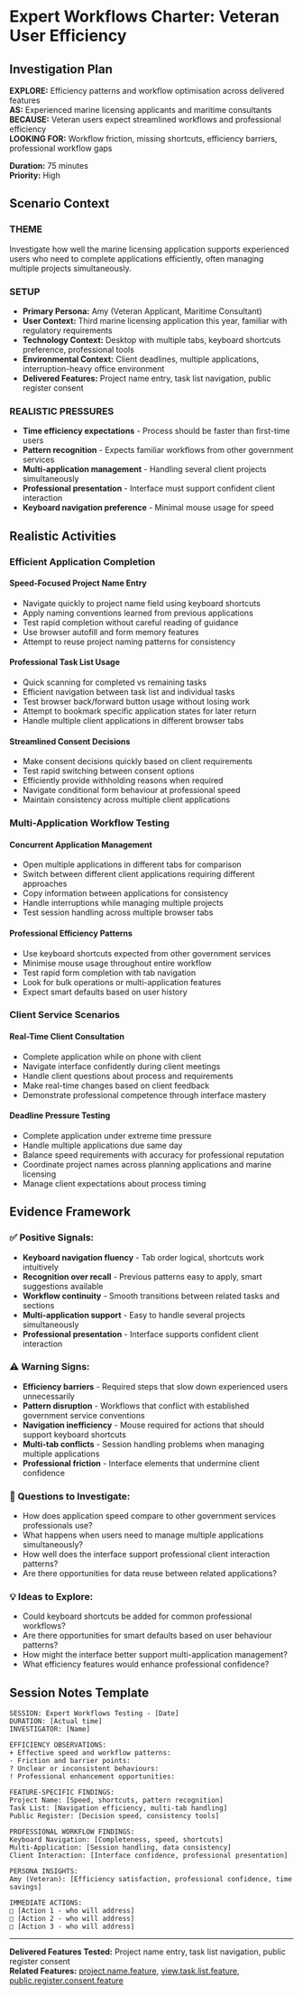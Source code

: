 # Expert Workflows Charter: Veteran User Efficiency

## Investigation Plan

**EXPLORE:** Efficiency patterns and workflow optimisation across delivered features  
**AS:** Experienced marine licensing applicants and maritime consultants  
**BECAUSE:** Veteran users expect streamlined workflows and professional efficiency  
**LOOKING FOR:** Workflow friction, missing shortcuts, efficiency barriers, professional workflow gaps

**Duration:** 75 minutes  
**Priority:** High

## Scenario Context

### **THEME**

Investigate how well the marine licensing application supports experienced users who need to complete applications efficiently, often managing multiple projects simultaneously.

### **SETUP**

- **Primary Persona:** Amy (Veteran Applicant, Maritime Consultant)
- **User Context:** Third marine licensing application this year, familiar with regulatory requirements
- **Technology Context:** Desktop with multiple tabs, keyboard shortcuts preference, professional tools
- **Environmental Context:** Client deadlines, multiple applications, interruption-heavy office environment
- **Delivered Features:** Project name entry, task list navigation, public register consent

### **REALISTIC PRESSURES**

- **Time efficiency expectations** - Process should be faster than first-time users
- **Pattern recognition** - Expects familiar workflows from other government services
- **Multi-application management** - Handling several client projects simultaneously
- **Professional presentation** - Interface must support confident client interaction
- **Keyboard navigation preference** - Minimal mouse usage for speed

## Realistic Activities

### **Efficient Application Completion**

#### **Speed-Focused Project Name Entry**

- Navigate quickly to project name field using keyboard shortcuts
- Apply naming conventions learned from previous applications
- Test rapid completion without careful reading of guidance
- Use browser autofill and form memory features
- Attempt to reuse project naming patterns for consistency

#### **Professional Task List Usage**

- Quick scanning for completed vs remaining tasks
- Efficient navigation between task list and individual tasks
- Test browser back/forward button usage without losing work
- Attempt to bookmark specific application states for later return
- Handle multiple client applications in different browser tabs

#### **Streamlined Consent Decisions**

- Make consent decisions quickly based on client requirements
- Test rapid switching between consent options
- Efficiently provide withholding reasons when required
- Navigate conditional form behaviour at professional speed
- Maintain consistency across multiple client applications

### **Multi-Application Workflow Testing**

#### **Concurrent Application Management**

- Open multiple applications in different tabs for comparison
- Switch between different client applications requiring different approaches
- Copy information between applications for consistency
- Handle interruptions while managing multiple projects
- Test session handling across multiple browser tabs

#### **Professional Efficiency Patterns**

- Use keyboard shortcuts expected from other government services
- Minimise mouse usage throughout entire workflow
- Test rapid form completion with tab navigation
- Look for bulk operations or multi-application features
- Expect smart defaults based on user history

### **Client Service Scenarios**

#### **Real-Time Client Consultation**

- Complete application while on phone with client
- Navigate interface confidently during client meetings
- Handle client questions about process and requirements
- Make real-time changes based on client feedback
- Demonstrate professional competence through interface mastery

#### **Deadline Pressure Testing**

- Complete application under extreme time pressure
- Handle multiple applications due same day
- Balance speed requirements with accuracy for professional reputation
- Coordinate project names across planning applications and marine licensing
- Manage client expectations about process timing

## Evidence Framework

### **✅ Positive Signals:**

- **Keyboard navigation fluency** - Tab order logical, shortcuts work intuitively
- **Recognition over recall** - Previous patterns easy to apply, smart suggestions available
- **Workflow continuity** - Smooth transitions between related tasks and sections
- **Multi-application support** - Easy to handle several projects simultaneously
- **Professional presentation** - Interface supports confident client interaction

### **⚠️ Warning Signs:**

- **Efficiency barriers** - Required steps that slow down experienced users unnecessarily
- **Pattern disruption** - Workflows that conflict with established government service conventions
- **Navigation inefficiency** - Mouse required for actions that should support keyboard shortcuts
- **Multi-tab conflicts** - Session handling problems when managing multiple applications
- **Professional friction** - Interface elements that undermine client confidence

### **🤔 Questions to Investigate:**

- How does application speed compare to other government services professionals use?
- What happens when users need to manage multiple applications simultaneously?
- How well does the interface support professional client interaction patterns?
- Are there opportunities for data reuse between related applications?

### **💡 Ideas to Explore:**

- Could keyboard shortcuts be added for common professional workflows?
- Are there opportunities for smart defaults based on user behaviour patterns?
- How might the interface better support multi-application management?
- What efficiency features would enhance professional confidence?

## Session Notes Template

```
SESSION: Expert Workflows Testing - [Date]
DURATION: [Actual time]
INVESTIGATOR: [Name]

EFFICIENCY OBSERVATIONS:
+ Effective speed and workflow patterns:
- Friction and barrier points:
? Unclear or inconsistent behaviours:
! Professional enhancement opportunities:

FEATURE-SPECIFIC FINDINGS:
Project Name: [Speed, shortcuts, pattern recognition]
Task List: [Navigation efficiency, multi-tab handling]
Public Register: [Decision speed, consistency tools]

PROFESSIONAL WORKFLOW FINDINGS:
Keyboard Navigation: [Completeness, speed, shortcuts]
Multi-Application: [Session handling, data consistency]
Client Interaction: [Interface confidence, professional presentation]

PERSONA INSIGHTS:
Amy (Veteran): [Efficiency satisfaction, professional confidence, time savings]

IMMEDIATE ACTIONS:
□ [Action 1 - who will address]
□ [Action 2 - who will address]
□ [Action 3 - who will address]
```

---

**Delivered Features Tested:** Project name entry, task list navigation, public register consent  
**Related Features:** [project.name.feature](../test/features/project.name.feature), [view.task.list.feature](../test/features/view.task.list.feature), [public.register.consent.feature](../test/features/public.register.consent.feature)
